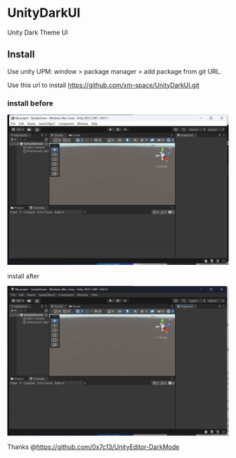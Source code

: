 # UnityDarkUI
Unity Dark  Theme UI

## Install

Use unity UPM:  window  >  package manager > add package from git URL.

Use this url to install https://github.com/xm-space/UnityDarkUI.git

### install before

![normal](normal.png)

install after

![dark](dark.png)

 

Thanks @https://github.com/0x7c13/UnityEditor-DarkMode
